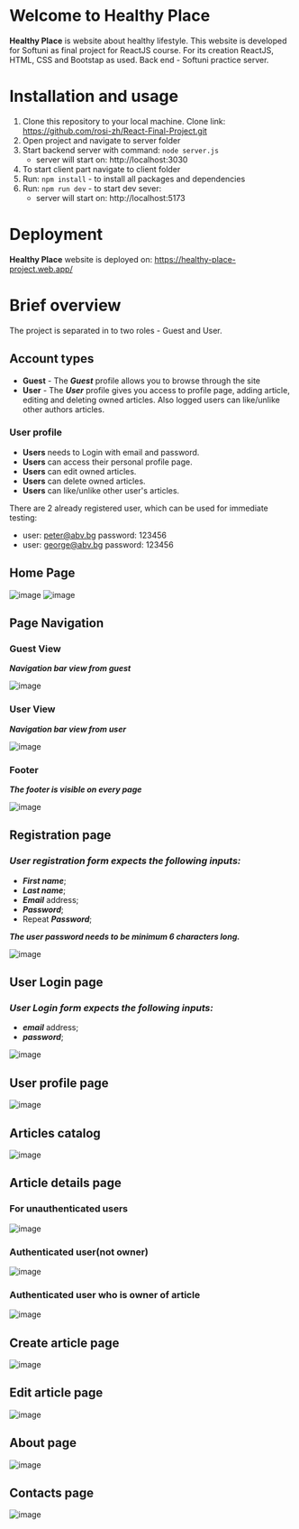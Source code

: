 # Welcome to Healthy Place
**Healthy Place** is website about healthy lifestyle. This website is developed for Softuni as final project for ReactJS course. 
For its creation ReactJS, HTML, CSS and Bootstap as used. Back end - Softuni practice server. 

# Installation and usage
1. Clone this repository to your local machine. Clone link: https://github.com/rosi-zh/React-Final-Project.git
2. Open project and navigate to server folder
3. Start backend server with command: ```node server.js```
     - server will start on: http://localhost:3030
4. To start client part navigate to client folder
5. Run: ```npm install``` - to install all packages and dependencies
6. Run: ```npm run dev``` - to start dev sever:
    - server will start on: http://localhost:5173

# Deployment
**Healthy Place** website is deployed on: https://healthy-place-project.web.app/

# Brief overview
The project is separated in to two roles - Guest and User.

## Account types
- **Guest** - The **_Guest_** profile allows you to browse through the site
- **User** - The **_User_** profile gives you access to profile page, adding article, editing and deleting owned articles. Also
logged users can like/unlike other authors articles.

### User profile
- **Users** needs to Login with email and password.
- **Users** can access their personal profile page.
- **Users** can edit owned articles.
- **Users** can delete owned articles.
- **Users** can like/unlike other user's articles.

There are 2 already registered user, which can be used for immediate testing:
- user: peter@abv.bg password: 123456
- user: george@abv.bg password: 123456

## Home Page
![image](https://github.com/rosi-zh/React-Final-Project/assets/114585722/79882c09-3595-43f6-96fb-764a0ce350de)
![image](https://github.com/rosi-zh/React-Final-Project/assets/114585722/61db6bc3-d809-43dd-a0cd-041c4fcaa120)

## Page Navigation

### Guest View
***Navigation bar view from guest***

![image](https://github.com/rosi-zh/React-Final-Project/assets/114585722/6a59ee56-3a66-4f95-8b90-dcba9d145913)

### User View
***Navigation bar view from user***

![image](https://github.com/rosi-zh/React-Final-Project/assets/114585722/3b859174-36a5-4c05-9403-40968258ace9)

### Footer
***The footer is visible on every page***

![image](https://github.com/rosi-zh/React-Final-Project/assets/114585722/d2f51978-a82c-4ee7-b137-7acc9321a6b4)

## Registration page

### _User registration form expects the following inputs:_
- **_First name_**;
- **_Last name_**;
- **_Email_** address;
- **_Password_**;
- Repeat **_Password_**;

**_The user password needs to be minimum 6 characters long._**

![image](https://github.com/rosi-zh/React-Final-Project/assets/114585722/dc211bd8-a2d5-4707-aec7-85b7b2efd7ca)

## User Login page
### _User Login form expects the following inputs:_
- **_email_** address;
- **_password_**;

![image](https://github.com/rosi-zh/React-Final-Project/assets/114585722/f6bc703c-4e81-4fff-b799-82429adb2668)

## User profile page

![image](https://github.com/rosi-zh/React-Final-Project/assets/114585722/3797be95-8830-48b2-9bcf-31f26beb1471)

## Articles catalog

![image](https://github.com/rosi-zh/React-Final-Project/assets/114585722/c907e898-538e-42b4-a598-c2916a2af3ee)

## Article details page

### For unauthenticated users

![image](https://github.com/rosi-zh/React-Final-Project/assets/114585722/623d7f81-5708-4d61-9e5a-e59841e92fd5)

### Authenticated user(not owner) 

![image](https://github.com/rosi-zh/React-Final-Project/assets/114585722/bf642d52-0076-493d-94f5-f8fbcc6902c8)

### Authenticated user who is owner of article

![image](https://github.com/rosi-zh/React-Final-Project/assets/114585722/72a459e5-5a31-47a3-9668-c5b2110b49ff)

## Create article page

![image](https://github.com/rosi-zh/React-Final-Project/assets/114585722/60d93d1d-cc70-49c5-bc1d-47df25e5a7ea)


## Edit article page

![image](https://github.com/rosi-zh/React-Final-Project/assets/114585722/74d9fff8-d1e6-449f-aff1-a840e9bff3d1)

## About page

![image](https://github.com/rosi-zh/React-Final-Project/assets/114585722/69a58bda-c462-4763-8f42-35a5f19f772f)

## Contacts page

![image](https://github.com/rosi-zh/React-Final-Project/assets/114585722/57ef27b6-c678-4011-96be-de77b83d721e)

